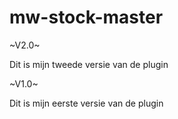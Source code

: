 # mw-stock-master

~V2.0~

Dit is mijn tweede versie van de plugin

~V1.0~

Dit is mijn eerste versie van de plugin
